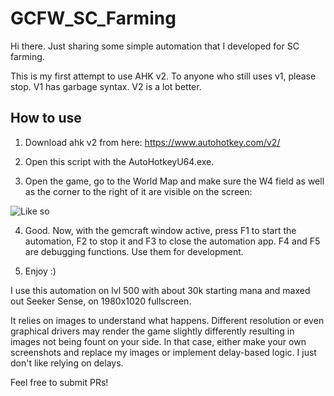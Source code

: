 # GCFW_SC_Farming

Hi there. Just sharing some simple automation that I developed for SC farming. 

This is my first attempt to use AHK v2. To anyone who still uses v1, please stop. V1 has garbage syntax. V2 is a lot better.

## How to use

  1. Download ahk v2 from here: https://www.autohotkey.com/v2/

  2. Open this script with the AutoHotkeyU64.exe.
  
  3. Open the game, go to the World Map and make sure the W4 field as well as the corner to the right of it are visible on the screen:
  
  ![Like so](https://i.imgur.com/gZeeVR1.jpg)
  
  4. Good. Now, with the gemcraft window active, press F1 to start the automation, F2 to stop it and F3 to close the automation app. F4 and F5 are debugging functions. Use them for development.
  
  5. Enjoy :)

I use this automation on lvl 500 with about 30k starting mana and maxed out Seeker Sense, on 1980x1020 fullscreen.

It relies on images to understand what happens. Different resolution or even graphical drivers may render the game slightly differently resulting in images not being fount on your side. In that case, either make your own screenshots and replace my images or implement delay-based logic. I just don't like relying on delays.



Feel free to submit PRs!
